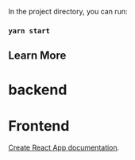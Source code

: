 




In the project directory, you can run:

### `yarn start`


## Learn More

<h1> backend</h1>


<h1> Frontend</h1>

 [Create React App documentation](https://facebook.github.io/create-react-app/docs/getting-started).


